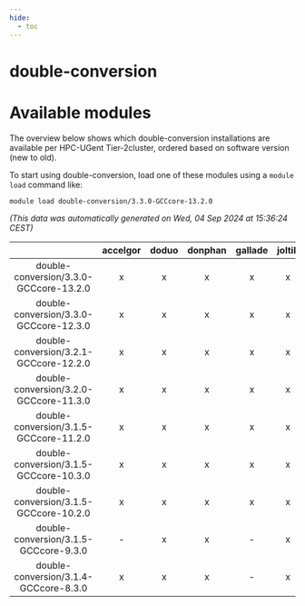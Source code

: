 ```yaml
---
hide:
  - toc
---
```


double-conversion
=================

# Available modules


The overview below shows which double-conversion installations are available per HPC-UGent Tier-2cluster, ordered based on software version (new to old).

To start using double-conversion, load one of these modules using a `module load` command like:

```shell
module load double-conversion/3.3.0-GCCcore-13.2.0
```

*(This data was automatically generated on Wed, 04 Sep 2024 at 15:36:24 CEST)*  

| |accelgor|doduo|donphan|gallade|joltik|shinx|skitty|
| :---: | :---: | :---: | :---: | :---: | :---: | :---: | :---: |
|double-conversion/3.3.0-GCCcore-13.2.0|x|x|x|x|x|x|x|
|double-conversion/3.3.0-GCCcore-12.3.0|x|x|x|x|x|x|x|
|double-conversion/3.2.1-GCCcore-12.2.0|x|x|x|x|x|-|x|
|double-conversion/3.2.0-GCCcore-11.3.0|x|x|x|x|x|-|x|
|double-conversion/3.1.5-GCCcore-11.2.0|x|x|x|x|x|-|x|
|double-conversion/3.1.5-GCCcore-10.3.0|x|x|x|x|x|-|x|
|double-conversion/3.1.5-GCCcore-10.2.0|x|x|x|x|x|-|x|
|double-conversion/3.1.5-GCCcore-9.3.0|-|x|x|-|x|-|x|
|double-conversion/3.1.4-GCCcore-8.3.0|x|x|x|-|x|-|x|
